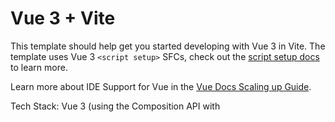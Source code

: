 # Vue 3 + Vite

This template should help get you started developing with Vue 3 in Vite. The template uses Vue 3 `<script setup>` SFCs, check out the [script setup docs](https://v3.vuejs.org/api/sfc-script-setup.html#sfc-script-setup) to learn more.

Learn more about IDE Support for Vue in the [Vue Docs Scaling up Guide](https://vuejs.org/guide/scaling-up/tooling.html#ide-support).

Tech Stack:
Vue 3 (using the Composition API with <script setup>)
Vite as the build tool (evident from vite.config.js)
Tailwind CSS for styling (shown by tailwind.config.js)
Vue Router for navigation
Vuetify for UI components (seen from v-dialog, v-card usage)
Vee-validate for form validation
i18n for internationalization (supports Arabic and English)
Project Structure:

src/├── components/          # Reusable components│   ├── Form/           # Form-related components│   ├── Shared/         # Shared/common components│   └── Structure/      # Layout and structural components├── views/              # Page components├── store/              # State management├── router/             # Route definitions├── utils/              # Utility functions├── assets/             # Static assets│   ├── fonts/         # Custom fonts (Poppins)│   ├── images/        # Images and icons│   └── style/         # SCSS and CSS files└── locales/           # Translation files
Key Features:
CRUD operations with modals
Data table management
Form handling with validation
Multi-language support (Arabic/English)
Role-based access control
Customer management
Dashboard analytics
Authentication system
Responsive design
Notable Components:
AddEditModal.vue: Reusable modal for create/edit operations
DataTabe.vue: Generic data table component
BaseModal.vue: Base modal component
Form components:
InputTextField.vue
TextAreaField.vue
SwitchField.vue
AutoCompleteField.vue
API Integration:
Uses Axios for HTTP requests
Multiple axios instances for different API configurations
Real project API integration (axiosRealProject.js)
State Management:
Uses Vue's provide/inject for component communication
Has dedicated stores for:
Authentication (auth.js)
Loading states (loading.js)
Security & Access Control:
Role-based permissions system
Protected routes
Authentication flow
This appears to be a comprehensive admin panel/dashboard application with a focus on:

Reusability (through common components)
Maintainability (through organized structure)
Internationalization (multi-language support)
User experience (through form validations and feedback)
Security (through role-based access)
The project follows modern Vue.js best practices and uses a component-based architecture with clear separation of concerns.
